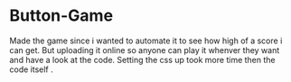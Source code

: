 # Button-Game
Made the game since i wanted to automate it to see how high of a score i can get. But uploading it online so anyone can play it whenver they want and have a look at the code. Setting the css up took more time then the code itself .
